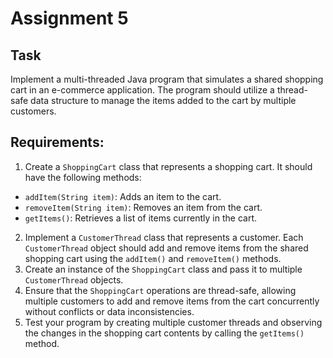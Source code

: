 # Assignment 5

## Task
Implement a multi-threaded Java program that simulates a shared shopping cart in an e-commerce application. The program should utilize a thread-safe data structure to manage the items added to the cart by multiple customers.

## Requirements:
1. Create a `ShoppingCart` class that represents a shopping cart. It should have the following methods:
- `addItem(String item)`: Adds an item to the cart.
- `removeItem(String item)`: Removes an item from the cart.
- `getItems()`: Retrieves a list of items currently in the cart.

2. Implement a `CustomerThread` class that represents a customer. Each `CustomerThread` object should add and remove items from the shared shopping cart using the `addItem()` and `removeItem()` methods.
3. Create an instance of the `ShoppingCart` class and pass it to multiple `CustomerThread` objects.
4. Ensure that the `ShoppingCart` operations are thread-safe, allowing multiple customers to add and remove items from the cart concurrently without conflicts or data inconsistencies.
5. Test your program by creating multiple customer threads and observing the changes in the shopping cart contents by calling the `getItems()` method.
